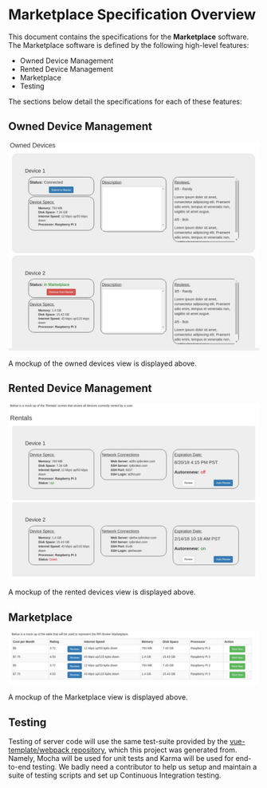 # Marketplace Specification Overview
This document contains the specifications for the **Marketplace** software. The Marketplace software is defined by the following
high-level features:

* Owned Device Management
* Rented Device Management
* Marketplace
* Testing

The sections below detail the specifications for each of these features:

## Owned Device Management
![Owned Devices](images/owned-devices-mockup.JPG?raw=true "Owned Devices Mock Up")

A mockup of the owned devices view is displayed above. 

## Rented Device Management
![Rented Devices](images/rental-mockup.JPG?raw=true "Rented Devices Mock Up")

A mockup of the rented devices view is displayed above. 

## Marketplace
![Marketplace Mockup](images/marketplace-mockup.JPG?raw=true "Marketplace Mock Up")

A mockup of the Marketplace view is displayed above. 


## Testing
Testing of server code will use the same test-suite provided by the 
[vue-template/webpack repository](https://github.com/vuejs-templates/webpack), which this project was generated
from. Namely, Mocha will be used for unit tests and Karma will be used for end-to-end testing. We badly need
a contributor to help us setup and maintain a suite of testing scripts and set up Continuous Integration testing.
